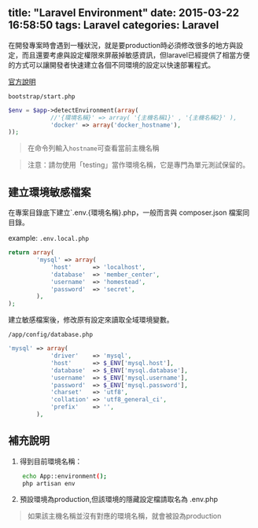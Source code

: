 title: "Laravel Environment"
date: 2015-03-22 16:58:50
tags: Laravel
categories: Laravel
---

在開發專案時會遇到一種狀況，就是要production時必須修改很多的地方與設定，而且還要考慮與設定權限來屏蔽掉敏感資訊，但laravel已經提供了相當方便的方式可以讓開發者快速建立各個不同環境的設定以快速部署程式。

<!-- more -->

[官方說明](http://laravel.tw/docs/4.2/configuration)

`bootstrap/start.php`
``` php
$env = $app->detectEnvironment(array(
            //'{環境名稱}' => array( '{主機名稱1}' , '{主機名稱2}' ),
            'docker' => array('docker_hostname'),
));
```

>在命令列輸入`hostname`可查看當前主機名稱

>注意：請勿使用「testing」當作環境名稱，它是專門為單元測試保留的。

## 建立環境敏感檔案
在專案目錄底下建立`.env.{環境名稱}.php，一般而言與 composer.json 檔案同目錄。

example:
`.env.local.php`
``` php
return array(
        'mysql' => array(
            'host'      => 'localhost',
            'database'  => 'member_center',
            'username'  => 'homestead',
            'password'  => 'secret',
        ),
);
```

建立敏感檔案後，修改原有設定來讀取全域環境變數。

`/app/config/database.php`
``` php
'mysql' => array(
            'driver'    => 'mysql',
            'host'      => $_ENV['mysql.host'],
            'database'  => $_ENV['mysql.database'],
            'username'  => $_ENV['mysql.username'],
            'password'  => $_ENV['mysql.password'],
            'charset'   => 'utf8',
            'collation' => 'utf8_general_ci',
            'prefix'    => '',
        ),
```

## 補充說明
1. 得到目前環境名稱：
``` bash
    echo App::environment();
    php artisan env
```

2. 預設環境為production,但該環境的隱藏設定檔請取名為 .env.php

>如果該主機名稱並沒有對應的環境名稱，就會被設為production